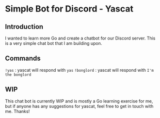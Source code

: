 # Simple Bot for Discord - Yascat

## Introduction

I wanted to learn more Go and create a chatbot for our Discord server. This is a very simple chat bot that I am building upon.

## Commands

`!yas` : yascat will respond with `yas`
`!bonglord` : yascat will respond with `I'm the bonglord`

## WIP

This chat bot is currently WIP and is mostly a Go learning exercise for me, but if anyone has any suggestions for yascat, feel free to get in touch with me. Thanks!

